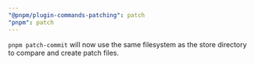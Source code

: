 ```yaml
---
"@pnpm/plugin-commands-patching": patch
"pnpm": patch
---
```


`pnpm patch-commit` will now use the same filesystem as the store directory to compare and create patch files.
